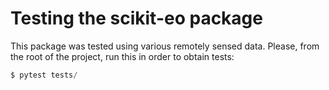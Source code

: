 # Testing the scikit-eo package

This package was tested using various remotely sensed data. Please, from the root of the project, run this in order to obtain tests:

```python
$ pytest tests/
```
